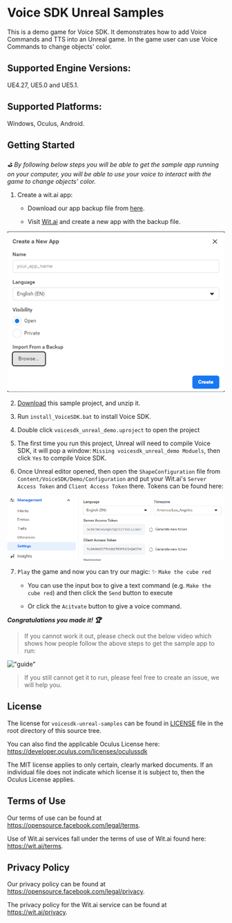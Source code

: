# Voice SDK Unreal Samples

This is a demo game for Voice SDK. It demonstrates how to add Voice Commands and TTS into an Unreal game.  In the game user can use Voice Commands to change objects' color.

## Supported Engine Versions:

UE4.27, UE5.0 and UE5.1.

## Supported Platforms:

Windows, Oculus, Android.

## Getting Started

_:golf: By following below steps you will be able to get the sample app running on your computer, you will be able to use your voice to interact with the game to change objects' color._

1. Create a wit.ai app:

    - Download our app backup file from [here](https://github.com/wit-ai/voicesdk-unreal/releases/download/v47.0.4/wit_app_shapes_demo-2023-01-18-11-12-27.zip).

    - Visit [Wit.ai](https://wit.ai/apps) and create a new app with the backup file.

  !["Screengrab of creating a new Wit.ai app from a backup file"](readme_images/create-wit-app-from-a-backup.png)

2. [Download](https://github.com/wit-ai/voicesdk-unreal-samples/archive/refs/heads/main.zip) this sample project, and unzip it.

3. Run `install_VoiceSDK.bat` to install Voice SDK.

4. Double click `voicesdk_unreal_demo.uproject` to open the project

5. The first time you run this project, Unreal will need to compile Voice SDK, it will pop a window: `Missing voicesdk_unreal_demo Moduels`, then click `Yes` to compile Voice SDK.

6. Once Unreal editor opened, then open the `ShapeConfiguration` file from `Content/VoiceSDK/Demo/Configuration` and put your Wit.ai's `Server Access Token` and `Client Access Token` there. Tokens can be found here:

  !["Screengrab of Wit.ai app's tokens"](readme_images/wit-tokens.png)

7. `Play` the game and now you can try our magic: :sparkles: `Make the cube red`

    - You can use the input box to give a text command (e.g. `Make the cube red`) and then click the `Send` button to execute

    - Or click the `Acitvate` button to give a voice command.

***Congratulations you made it! :trophy:***

> If you cannot work it out, please check out the below video which shows how people follow the above steps to get the sample app to run:

  !["guide"](readme_images/guide.gif)

> If you still cannot get it to run, please feel free to create an issue, we will help you.

## License

The license for `voicesdk-unreal-samples` can be found in [LICENSE](https://github.com/wit-ai/voicesdk-unreal-samples/blob/main/LICENSE) file in the root directory of this source tree.

You can also find the applicable Oculus License here: https://developer.oculus.com/licenses/oculussdk

The MIT license applies to only certain, clearly marked documents. If an individual file does not indicate which license it is subject to, then the Oculus License applies.

## Terms of Use

Our terms of use can be found at https://opensource.facebook.com/legal/terms.

Use of Wit.ai services fall under the terms of use of Wit.ai found here: https://wit.ai/terms.

## Privacy Policy

Our privacy policy can be found at https://opensource.facebook.com/legal/privacy.

The privacy policy for the Wit.ai service can be found at https://wit.ai/privacy.
